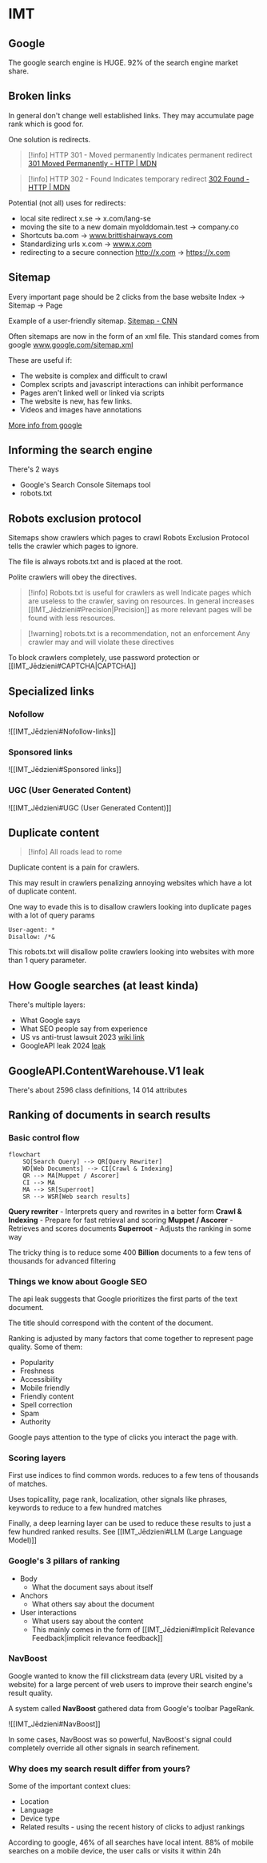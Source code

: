 # IMT

## Google

The google search engine is HUGE.
92% of the search engine market share.

## Broken links

In general don't change well established links.
They may accumulate page rank which is good for.

One solution is redirects.

>[!info] HTTP 301 - Moved permanently
>Indicates permanent redirect [301 Moved Permanently - HTTP | MDN](https://developer.mozilla.org/en-US/docs/Web/HTTP/Status/301)


>[!info] HTTP 302 - Found
>Indicates temporary redirect [302 Found - HTTP | MDN](https://developer.mozilla.org/en-US/docs/Web/HTTP/Status/302)

Potential (not all) uses for redirects:
- local site redirect x.se -> x.com/lang-se
- moving the site to a new domain myolddomain.test -> company.co
- Shortcuts ba.com -> www.brittishairways.com
- Standardizing urls x.com -> www.x.com
- redirecting to a secure connection http://x.com -> https://x.com

## Sitemap

Every important page should be 2 clicks from the base website
Index -> Sitemap -> Page

Example of a user-friendly sitemap.
[Sitemap - CNN](https://edition.cnn.com/sitemap)

Often sitemaps are now in the form of an xml file. This standard comes from google
www.google.com/sitemap.xml



These are useful if:
- The website is complex and difficult to crawl
- Complex scripts and javascript interactions can inhibit performance
- Pages aren't linked well or linked via scripts
- The website is new, has few links.
- Videos and images have annotations

[More info from google](https://developers.google.com/search/docs/crawling-indexing/sitemaps/overview)

## Informing the search engine

There's 2 ways

- Google's Search Console Sitemaps tool
- robots.txt

## Robots exclusion protocol

Sitemaps show crawlers which pages to crawl
Robots Exclusion Protocol tells the crawler which pages to ignore.

The file is always robots.txt and is placed at the root.

Polite crawlers will obey the directives.

>[!info] Robots.txt is useful for crawlers as well
>Indicate pages which are useless to the crawler, saving on resources.
>In general increases [[IMT_Jēdzieni#Precision|Precision]] as more relevant pages will be found with less resources.

>[!warning] robots.txt is a recommendation, not an enforcement
>Any crawler may and will violate these directives

To block crawlers completely, use password protection or [[IMT_Jēdzieni#CAPTCHA|CAPTCHA]]

## Specialized links
### Nofollow

![[IMT_Jēdzieni#Nofollow-links]]


### Sponsored links
![[IMT_Jēdzieni#Sponsored links]]

### UGC (User Generated Content)
![[IMT_Jēdzieni#UGC (User Generated Content)]]


## Duplicate content

>[!info] All roads lead to rome

Duplicate content is a pain for crawlers.

This may result in crawlers penalizing annoying websites which have a lot of duplicate content.

One way to evade this is to disallow crawlers looking into duplicate pages with a lot of query params

```
User-agent: *
Disallow: /*&
```

This robots.txt will disallow polite crawlers looking into websites with more than 1 query parameter.

## How Google searches (at least kinda)

There's multiple layers:
- What Google says
- What SEO people say from experience
- US vs anti-trust lawsuit 2023 [wiki link](https://en.wikipedia.org/wiki/United_States_v._Google)
- GoogleAPI leak 2024 [leak](https://hexdocs.pm/google_api_content_warehouse/0.4.0/)

## GoogleAPI.ContentWarehouse.V1 leak

There's about 2596 class definitions, 14 014 attributes

## Ranking of documents in search results

### Basic control flow

```mermaid
flowchart
	SQ[Search Query] --> QR[Query Rewriter]
	WD[Web Documents] --> CI[Crawl & Indexing]
	QR --> MA[Muppet / Ascorer]
	CI --> MA
	MA --> SR[Superroot]
	SR --> WSR[Web search results]
```
**Query rewriter** - Interprets query and rewrites in a better form
**Crawl & Indexing** - Prepare for fast retrieval and scoring
**Muppet / Ascorer** - Retrieves and scores documents
**Superroot** - Adjusts the ranking in some way

The tricky thing is to reduce some 400 **Billion** documents to a few tens of thousands for advanced filtering

### Things we know about Google SEO

The api leak suggests that Google prioritizes the first parts of the text document.

The title should correspond with the content of the document.

Ranking is adjusted by many factors that come together to represent page quality.
Some of them:
- Popularity
- Freshness
- Accessibility
- Mobile friendly
- Friendly content
- Spell correction
- Spam
- Authority

Google pays attention to the type of clicks you interact the page with.

### Scoring layers

First use indices to find common words. reduces to a few tens of thousands of matches.

Uses topicallity, page rank, localization, other signals like phrases, keywords to reduce to a few hundred matches

Finally, a deep learning layer can be used to reduce these results to just a few hundred ranked results. See [[IMT_Jēdzieni#LLM (Large Language Model)]]

### Google's 3 pillars of ranking

- Body
	- What the document says about itself
- Anchors
	- What others say about the document
- User interactions
	- What users say about the content
	- This mainly comes in the form of [[IMT_Jēdzieni#Implicit Relevance Feedback|implicit relevance feedback]]

### NavBoost

Google wanted to know the fill clickstream data (every URL visited by a website) for a large percent of web users to improve their search engine's result quality.

A system called **NavBoost** gathered data from Google's toolbar PageRank.

![[IMT_Jēdzieni#NavBoost]]

In some cases, NavBoost was so powerful, NavBoost's signal could completely override all other signals in search refinement.

### Why does my search result differ from yours?

Some of the important context clues:
- Location
- Language
- Device type
- Related results - using the recent history of clicks to adjust rankings

According to google, 46% of all searches have local intent. 88% of mobile searches on a mobile device, the user calls or visits it within 24h






